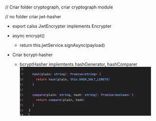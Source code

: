 // Criar folder cryptograph, criar cryptograph module

// no folder criar jwt-hasher
- export calss JwtEncrypter implements Encrypter
- async encrypt()
  - return this.jwtService.signAsync(payload)


- Criar bcrypt-hasher
  - bcryptHasher implemtents hashGenerator, hashComparer
  ![alt text](image.png)